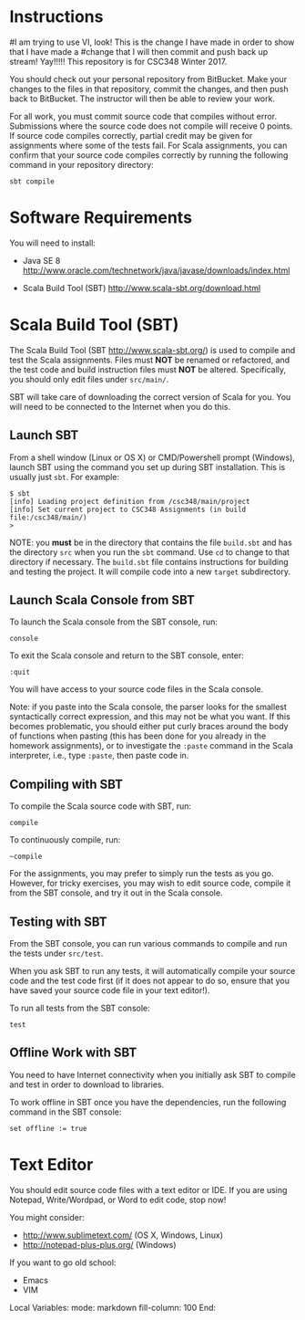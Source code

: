 # Instructions
#I am trying to use VI, look! This is the change I have made in order to show that I have made a 
#change that I will then commit and push back up stream! Yay!!!!!
This repository is for CSC348 Winter 2017.

You should check out your personal repository from BitBucket.  Make your changes to the files in
that repository, commit the changes, and then push back to BitBucket.  The instructor will then be
able to review your work.

For all work, you must commit source code that compiles without error.  Submissions where the
source code does not compile will receive 0 points.  If source code compiles correctly, partial
credit may be given for assignments where some of the tests fail.  For Scala assignments, you can
confirm that your source code compiles correctly by running the following command in your repository
directory:

    sbt compile

# Software Requirements

You will need to install:

- Java SE 8 http://www.oracle.com/technetwork/java/javase/downloads/index.html

- Scala Build Tool (SBT) http://www.scala-sbt.org/download.html

# Scala Build Tool (SBT)

The Scala Build Tool (SBT http://www.scala-sbt.org/) is used to compile and test the Scala
assignments.  Files must **NOT** be renamed or refactored, and the test code and build instruction
files must **NOT** be altered.  Specifically, you should only edit files under `src/main/`.

SBT will take care of downloading the correct version of Scala for you.  You will need to be
connected to the Internet when you do this.

## Launch SBT

From a shell window (Linux or OS X) or CMD/Powershell prompt (Windows), launch SBT using the command
you set up during SBT installation.  This is usually just `sbt`.  For example:

    $ sbt
    [info] Loading project definition from /csc348/main/project
    [info] Set current project to CSC348 Assignments (in build file:/csc348/main/)
    >
    
NOTE: you **must** be in the directory that contains the file `build.sbt` and has the directory `src` when you run the `sbt` command.  Use `cd` to change to that directory if necessary.  The `build.sbt` file contains instructions for building and testing the project.  It will compile code into a new `target` subdirectory. 

## Launch Scala Console from SBT

To launch the Scala console from the SBT console, run:

    console

To exit the Scala console and return to the SBT console, enter:

    :quit

You will have access to your source code files in the Scala console.

Note: if you paste into the Scala console, the parser looks for the smallest syntactically correct
expression, and this may not be what you want.  If this becomes problematic, you should either put
curly braces around the body of functions when pasting (this has been done for you already in the
homework assignments), or to investigate the `:paste` command in the Scala interpreter, i.e., type
`:paste`, then paste code in.

## Compiling with SBT

To compile the Scala source code with SBT, run:

    compile
    
To continuously compile, run:

    ~compile
    
For the assignments, you may prefer to simply run the tests as you go.  However, for tricky
exercises, you may wish to edit source code, compile it from the SBT console, and try it out in the
Scala console.

## Testing with SBT

From the SBT console, you can run various commands to compile and run the tests under `src/test`.

When you ask SBT to run any tests, it will automatically compile your source code and the test code
first (if it does not appear to do so, ensure that you have saved your source code file in your text
editor!).

To run all tests from the SBT console:

    test
    
## Offline Work with SBT

You need to have Internet connectivity when you initially ask SBT to compile and test in order to download to libraries.

To work offline in SBT once you have the dependencies, run the following command in the SBT console:

    set offline := true
    
# Text Editor

You should edit source code files with a text editor or IDE.  If you are using Notepad,
Write/Wordpad, or Word to edit code, stop now!

You might consider: 

- http://www.sublimetext.com/ (OS X, Windows, Linux)
- http://notepad-plus-plus.org/ (Windows)

If you want to go old school:

- Emacs
- VIM

Local Variables:
mode: markdown
fill-column: 100
End:
